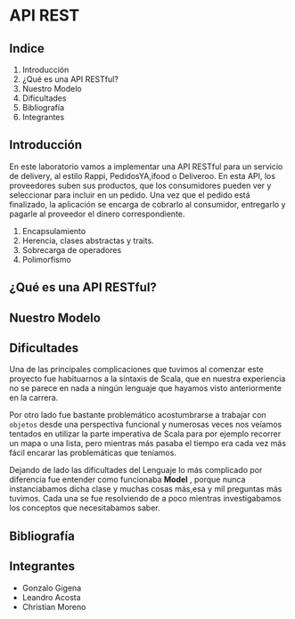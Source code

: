 # API REST

## Indice 

1. Introducción
2. ¿Qué es una API RESTful? 
3. Nuestro Modelo 
4. Dificultades
5. Bibliografía 
6. Integrantes 

## Introducción 

En este laboratorio vamos a implementar una API RESTful para un servicio de delivery, al estilo Rappi, PedidosYA,ifood o Deliveroo. En esta API, los proveedores suben sus productos, que los consumidores pueden ver y seleccionar para incluir en un pedido. Una vez que el pedido está finalizado, la aplicación se encarga de cobrarlo al consumidor, entregarlo y pagarle al proveedor el dinero correspondiente.

1. Encapsulamiento
2. Herencia, clases abstractas y traits.
3. Sobrecarga de operadores
4. Polimorfismo


## ¿Qué es una API RESTful? 

## Nuestro Modelo


## Dificultades 

Una de las principales complicaciones que tuvimos al comenzar este proyecto fue habituarnos a la sintaxis de Scala, que en nuestra experiencia no se parece en nada a ningún lenguaje que hayamos visto anteriormente en la carrera.

Por otro lado fue bastante problemático acostumbrarse a trabajar con ``objetos`` desde una perspectiva funcional y numerosas veces nos veíamos tentados en utilizar la parte imperativa de Scala para por ejemplo recorrer un mapa o una lista, pero mientras más pasaba el tiempo era cada vez más fácil encarar las problemáticas que teníamos.

Dejando de lado las dificultades del Lenguaje lo más complicado por diferencia fue entender como funcionaba **Model** , porque nunca instanciabamos dicha clase y muchas cosas más,esa y mil preguntas más tuvimos. Cada una se fue resolviendo de a poco mientras investigabamos los conceptos que necesitabamos saber.

## Bibliografía 


## Integrantes 
* Gonzalo Gigena 
* Leandro Acosta 
* Christian Moreno
